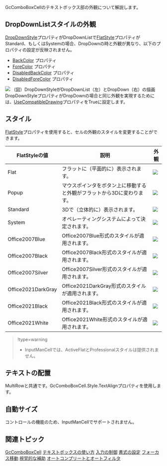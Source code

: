 GcComboBoxCellのテキストボックス部の外観について解説します。

## DropDownListスタイルの外観

[DropDownStyle](gcdocsite__documentlink?toc-item-id=5122e6da-7fbb-41a3-9cab-bff6b53f1f08)プロパティがDropDownListで[FlatStyle](gcdocsite__documentlink?toc-item-id=c382973d-f61b-4743-9504-36d773caf997)プロパティがStandard、もしくはSystemの場合、DropDownの時と外観が異なり、以下のプロパティの設定が反映されません。

* [BackColor](gcdocsite__documentlink?toc-item-id=16f42b48-c9f2-440f-bbdc-3cdb7234a23c) プロパティ
* [ForeColor](gcdocsite__documentlink?toc-item-id=51321b2a-1262-4230-ac74-7370fff6edb1) プロパティ
* [DisabledBackColor](gcdocsite__documentlink?toc-item-id=9a956a2a-4aa2-44a9-ae49-9ac914864239) プロパティ
* [DisabledForeColor](gcdocsite__documentlink?toc-item-id=95399741-ee6c-4a5a-ae71-3e7956e3c9a5) プロパティ

![](/DOCUMENT_SITE_LINK_PREFIX_HERE/document-site-files/images/f148c511-6e98-4b55-9904-150a375d5825/images/imimages/08gccombobox/gccombobox_usecompatibledrawing.png)
（図）DropDownStyleがDropDownList（左）とDropDown（右）の描画
DropDownStyleプロパティがDropDownの場合と同じ外観を実現するためには、[UseCompatibleDrawing](gcdocsite__documentlink?toc-item-id=52dfa872-8d90-4dee-85d0-5990bc04c92b)プロパティをTrueに設定します。

## スタイル

[FlatStyle](gcdocsite__documentlink?toc-item-id=c382973d-f61b-4743-9504-36d773caf997)プロパティを使用すると、セルの外観のスタイルを変更することができます。

| FlatStyleの値 | 説明 | 外観 |
| ----------- | --- | --- |
| Flat | フラットに（平面的に）表示されます。 | ![](/DOCUMENT_SITE_LINK_PREFIX_HERE/document-site-files/images/f148c511-6e98-4b55-9904-150a375d5825/images/imimages/style_flat(vista).png) |
| Popup | マウスポインタをボタン上に移動すると外観がフラットから3Dに変わります。 | ![](/DOCUMENT_SITE_LINK_PREFIX_HERE/document-site-files/images/f148c511-6e98-4b55-9904-150a375d5825/images/imimages/style_popup(vista).png) |
| Standard | 3Dで（立体的に）表示されます。 | ![](/DOCUMENT_SITE_LINK_PREFIX_HERE/document-site-files/images/f148c511-6e98-4b55-9904-150a375d5825/images/imimages/style_standard(vista).png) |
| System | オペレーティングシステムによって決定されます。 | ![](/DOCUMENT_SITE_LINK_PREFIX_HERE/document-site-files/images/f148c511-6e98-4b55-9904-150a375d5825/images/imimages/style_system(vista).png) |
| Office2007Blue | Office2007Blue形式のスタイルが適用されます。 | ![](/DOCUMENT_SITE_LINK_PREFIX_HERE/document-site-files/images/f148c511-6e98-4b55-9904-150a375d5825/images/imimages/style_office2007blue(vista).png) |
| Office2007Black | Office2007Black形式のスタイルが適用されます。 | ![](/DOCUMENT_SITE_LINK_PREFIX_HERE/document-site-files/images/f148c511-6e98-4b55-9904-150a375d5825/images/imimages/style_office2007black(vista).png) |
| Office2007Silver | Office2007Silver形式のスタイルが適用されます。 | ![](/DOCUMENT_SITE_LINK_PREFIX_HERE/document-site-files/images/f148c511-6e98-4b55-9904-150a375d5825/images/imimages/style_office2007silver(vista).png) |
| Office2021DarkGray | Office2021DarkGray形式のスタイルが適用されます。 | ![](/DOCUMENT_SITE_LINK_PREFIX_HERE/document-site-files/images/f148c511-6e98-4b55-9904-150a375d5825/images/imimages/style_office2021darkgray.png) |
| Office2021Black | Office2021Black形式のスタイルが適用されます。 | ![](/DOCUMENT_SITE_LINK_PREFIX_HERE/document-site-files/images/f148c511-6e98-4b55-9904-150a375d5825/images/imimages/style_office2021black.png) |
| Office2021White | Office2021White形式のスタイルが適用されます。 | ![](/DOCUMENT_SITE_LINK_PREFIX_HERE/document-site-files/images/f148c511-6e98-4b55-9904-150a375d5825/images/imimages/style_office2021white.png) |

> !type=warning
>
> * InputManCellでは、ActiveFlatとProfessionalスタイルは提供されません。

## テキストの配置

MultiRowと共通です。GcComboBoxCell.Style.TextAlignプロパティを使用します。

## 自動サイズ

コントロールの機能のため、InputManCellでサポートされません。

## 関連トピック

[GcComboBoxCell](gcdocsite__documentlink?toc-item-id=03be278e-45d6-4e66-b049-a8e10aa1ad13)
[テキストボックスの使い方](gcdocsite__documentlink?toc-item-id=ce33d82d-dd69-4da2-8f98-89b53268198f)
[入力の制御](gcdocsite__documentlink?toc-item-id=78e61eb1-a2e7-4013-88bc-febbfae34899)
[書式の設定](gcdocsite__documentlink?toc-item-id=839e6726-6be1-45b0-a4c2-a16eb4f1ce78)
[フォーカス移動](gcdocsite__documentlink?toc-item-id=fa3b513d-7f22-4a1b-8c3b-5fd8d2641bbd)
[視覚的な補助](gcdocsite__documentlink?toc-item-id=eea333f3-ee95-4f50-a187-dd2edf15423a)
[オートコンプリートとオートフィルタ](gcdocsite__documentlink?toc-item-id=42a13070-ed32-4b84-82ad-783db2fb50f3)